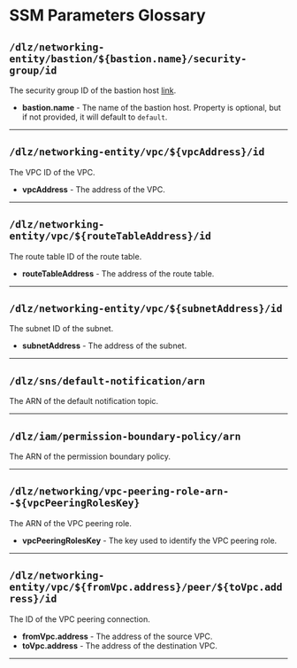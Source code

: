# SSM Parameters Glossary

## `/dlz/networking-entity/bastion/${bastion.name}/security-group/id`

The security group ID of the bastion host [link](../bastion-hosts/bastion-hosts.md).

- **bastion.name** - The name of the bastion host. Property is optional, but if not provided, it will default to `default`.

---

## `/dlz/networking-entity/vpc/${vpcAddress}/id`

The VPC ID of the VPC.

- **vpcAddress** - The address of the VPC.

---

## `/dlz/networking-entity/vpc/${routeTableAddress}/id`

The route table ID of the route table.

- **routeTableAddress** - The address of the route table.

---

## `/dlz/networking-entity/vpc/${subnetAddress}/id`

The subnet ID of the subnet.

- **subnetAddress** - The address of the subnet.

---

## `/dlz/sns/default-notification/arn`

The ARN of the default notification topic.

---

## `/dlz/iam/permission-boundary-policy/arn`

The ARN of the permission boundary policy.

---

## `/dlz/networking/vpc-peering-role-arn--${vpcPeeringRolesKey}`

The ARN of the VPC peering role.

- **vpcPeeringRolesKey** - The key used to identify the VPC peering role.

---

## `/dlz/networking-entity/vpc/${fromVpc.address}/peer/${toVpc.address}/id`

The ID of the VPC peering connection.

- **fromVpc.address** - The address of the source VPC.
- **toVpc.address** - The address of the destination VPC.

---
